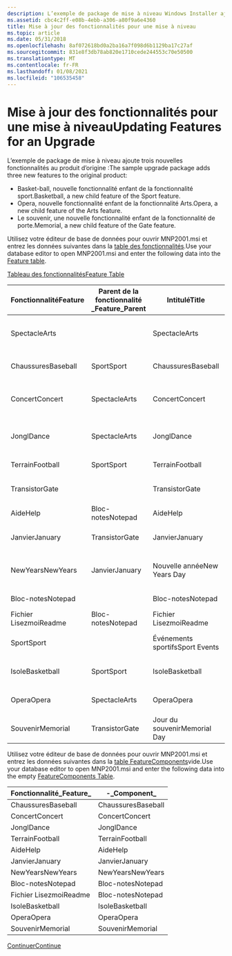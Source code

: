 ```yaml
---
description: L’exemple de package de mise à niveau Windows Installer ajoute de nouvelles fonctionnalités au produit d’origine.
ms.assetid: cbc4c2ff-e08b-4ebb-a306-a80f9a6e4360
title: Mise à jour des fonctionnalités pour une mise à niveau
ms.topic: article
ms.date: 05/31/2018
ms.openlocfilehash: 8af072618bd0a2ba16a7f098d6b1129ba17c27af
ms.sourcegitcommit: 831e8f3db78ab820e1710cede244553c70e50500
ms.translationtype: MT
ms.contentlocale: fr-FR
ms.lasthandoff: 01/08/2021
ms.locfileid: "106535458"
---
```

# <a name="updating-features-for-an-upgrade"></a><span data-ttu-id="a4e3d-103">Mise à jour des fonctionnalités pour une mise à niveau</span><span class="sxs-lookup"><span data-stu-id="a4e3d-103">Updating Features for an Upgrade</span></span>

<span data-ttu-id="a4e3d-104">L’exemple de package de mise à niveau ajoute trois nouvelles fonctionnalités au produit d’origine :</span><span class="sxs-lookup"><span data-stu-id="a4e3d-104">The sample upgrade package adds three new features to the original product:</span></span>

-   <span data-ttu-id="a4e3d-105">Basket-ball, nouvelle fonctionnalité enfant de la fonctionnalité sport.</span><span class="sxs-lookup"><span data-stu-id="a4e3d-105">Basketball, a new child feature of the Sport feature.</span></span>
-   <span data-ttu-id="a4e3d-106">Opera, nouvelle fonctionnalité enfant de la fonctionnalité Arts.</span><span class="sxs-lookup"><span data-stu-id="a4e3d-106">Opera, a new child feature of the Arts feature.</span></span>
-   <span data-ttu-id="a4e3d-107">Le souvenir, une nouvelle fonctionnalité enfant de la fonctionnalité de porte.</span><span class="sxs-lookup"><span data-stu-id="a4e3d-107">Memorial, a new child feature of the Gate feature.</span></span>

<span data-ttu-id="a4e3d-108">Utilisez votre éditeur de base de données pour ouvrir MNP2001.msi et entrez les données suivantes dans la [table des fonctionnalités](feature-table.md).</span><span class="sxs-lookup"><span data-stu-id="a4e3d-108">Use your database editor to open MNP2001.msi and enter the following data into the [Feature table](feature-table.md).</span></span>

[<span data-ttu-id="a4e3d-109">Tableau des fonctionnalités</span><span class="sxs-lookup"><span data-stu-id="a4e3d-109">Feature Table</span></span>](feature-table.md)



| <span data-ttu-id="a4e3d-110">Fonctionnalité</span><span class="sxs-lookup"><span data-stu-id="a4e3d-110">Feature</span></span>    | <span data-ttu-id="a4e3d-111">Parent de la fonctionnalité \_</span><span class="sxs-lookup"><span data-stu-id="a4e3d-111">Feature\_Parent</span></span> | <span data-ttu-id="a4e3d-112">Intitulé</span><span class="sxs-lookup"><span data-stu-id="a4e3d-112">Title</span></span>         | <span data-ttu-id="a4e3d-113">Description</span><span class="sxs-lookup"><span data-stu-id="a4e3d-113">Description</span></span>                | <span data-ttu-id="a4e3d-114">Afficher</span><span class="sxs-lookup"><span data-stu-id="a4e3d-114">Display</span></span> | <span data-ttu-id="a4e3d-115">Level</span><span class="sxs-lookup"><span data-stu-id="a4e3d-115">Level</span></span> | <span data-ttu-id="a4e3d-116">Répertoire\_</span><span class="sxs-lookup"><span data-stu-id="a4e3d-116">Directory\_</span></span> | <span data-ttu-id="a4e3d-117">Attributs</span><span class="sxs-lookup"><span data-stu-id="a4e3d-117">Attributes</span></span> |
|------------|-----------------|---------------|----------------------------|---------|-------|-------------|------------|
| <span data-ttu-id="a4e3d-118">Spectacle</span><span class="sxs-lookup"><span data-stu-id="a4e3d-118">Arts</span></span>       |                 | <span data-ttu-id="a4e3d-119">Spectacle</span><span class="sxs-lookup"><span data-stu-id="a4e3d-119">Arts</span></span>          | <span data-ttu-id="a4e3d-120">Événements Arts au niveau du parc rouge.</span><span class="sxs-lookup"><span data-stu-id="a4e3d-120">Arts events at Red Park.</span></span>   | <span data-ttu-id="a4e3d-121">18</span><span class="sxs-lookup"><span data-stu-id="a4e3d-121">18</span></span>      | <span data-ttu-id="a4e3d-122">3</span><span class="sxs-lookup"><span data-stu-id="a4e3d-122">3</span></span>     | <span data-ttu-id="a4e3d-123">NOTEPADDIR</span><span class="sxs-lookup"><span data-stu-id="a4e3d-123">NOTEPADDIR</span></span>  | <span data-ttu-id="a4e3d-124">0</span><span class="sxs-lookup"><span data-stu-id="a4e3d-124">0</span></span>          |
| <span data-ttu-id="a4e3d-125">Chaussures</span><span class="sxs-lookup"><span data-stu-id="a4e3d-125">Baseball</span></span>   | <span data-ttu-id="a4e3d-126">Sport</span><span class="sxs-lookup"><span data-stu-id="a4e3d-126">Sport</span></span>           | <span data-ttu-id="a4e3d-127">Chaussures</span><span class="sxs-lookup"><span data-stu-id="a4e3d-127">Baseball</span></span>      | <span data-ttu-id="a4e3d-128">Jeux de baseball</span><span class="sxs-lookup"><span data-stu-id="a4e3d-128">Baseball Games</span></span>             | <span data-ttu-id="a4e3d-129">17</span><span class="sxs-lookup"><span data-stu-id="a4e3d-129">17</span></span>      | <span data-ttu-id="a4e3d-130">3</span><span class="sxs-lookup"><span data-stu-id="a4e3d-130">3</span></span>     | <span data-ttu-id="a4e3d-131">SPORTDIR</span><span class="sxs-lookup"><span data-stu-id="a4e3d-131">SPORTDIR</span></span>    | <span data-ttu-id="a4e3d-132">32</span><span class="sxs-lookup"><span data-stu-id="a4e3d-132">32</span></span>         |
| <span data-ttu-id="a4e3d-133">Concert</span><span class="sxs-lookup"><span data-stu-id="a4e3d-133">Concert</span></span>    | <span data-ttu-id="a4e3d-134">Spectacle</span><span class="sxs-lookup"><span data-stu-id="a4e3d-134">Arts</span></span>            | <span data-ttu-id="a4e3d-135">Concert</span><span class="sxs-lookup"><span data-stu-id="a4e3d-135">Concert</span></span>       | <span data-ttu-id="a4e3d-136">Événements de concert au niveau du parc rouge</span><span class="sxs-lookup"><span data-stu-id="a4e3d-136">Concert events at Red Park</span></span> | <span data-ttu-id="a4e3d-137">19</span><span class="sxs-lookup"><span data-stu-id="a4e3d-137">19</span></span>      | <span data-ttu-id="a4e3d-138">3</span><span class="sxs-lookup"><span data-stu-id="a4e3d-138">3</span></span>     | <span data-ttu-id="a4e3d-139">ARTSDIR</span><span class="sxs-lookup"><span data-stu-id="a4e3d-139">ARTSDIR</span></span>     | <span data-ttu-id="a4e3d-140">2</span><span class="sxs-lookup"><span data-stu-id="a4e3d-140">2</span></span>          |
| <span data-ttu-id="a4e3d-141">Jongl</span><span class="sxs-lookup"><span data-stu-id="a4e3d-141">Dance</span></span>      | <span data-ttu-id="a4e3d-142">Spectacle</span><span class="sxs-lookup"><span data-stu-id="a4e3d-142">Arts</span></span>            | <span data-ttu-id="a4e3d-143">Jongl</span><span class="sxs-lookup"><span data-stu-id="a4e3d-143">Dance</span></span>         | <span data-ttu-id="a4e3d-144">Événements danse au niveau du parc rouge</span><span class="sxs-lookup"><span data-stu-id="a4e3d-144">Dance events at Red Park</span></span>   | <span data-ttu-id="a4e3d-145">21</span><span class="sxs-lookup"><span data-stu-id="a4e3d-145">21</span></span>      | <span data-ttu-id="a4e3d-146">3</span><span class="sxs-lookup"><span data-stu-id="a4e3d-146">3</span></span>     | <span data-ttu-id="a4e3d-147">ARTSDIR</span><span class="sxs-lookup"><span data-stu-id="a4e3d-147">ARTSDIR</span></span>     | <span data-ttu-id="a4e3d-148">2</span><span class="sxs-lookup"><span data-stu-id="a4e3d-148">2</span></span>          |
| <span data-ttu-id="a4e3d-149">Terrain</span><span class="sxs-lookup"><span data-stu-id="a4e3d-149">Football</span></span>   | <span data-ttu-id="a4e3d-150">Sport</span><span class="sxs-lookup"><span data-stu-id="a4e3d-150">Sport</span></span>           | <span data-ttu-id="a4e3d-151">Terrain</span><span class="sxs-lookup"><span data-stu-id="a4e3d-151">Football</span></span>      | <span data-ttu-id="a4e3d-152">Jeux de football</span><span class="sxs-lookup"><span data-stu-id="a4e3d-152">Football Games</span></span>             | <span data-ttu-id="a4e3d-153">13</span><span class="sxs-lookup"><span data-stu-id="a4e3d-153">13</span></span>      | <span data-ttu-id="a4e3d-154">3</span><span class="sxs-lookup"><span data-stu-id="a4e3d-154">3</span></span>     | <span data-ttu-id="a4e3d-155">SPORTDIR</span><span class="sxs-lookup"><span data-stu-id="a4e3d-155">SPORTDIR</span></span>    | <span data-ttu-id="a4e3d-156">2</span><span class="sxs-lookup"><span data-stu-id="a4e3d-156">2</span></span>          |
| <span data-ttu-id="a4e3d-157">Transistor</span><span class="sxs-lookup"><span data-stu-id="a4e3d-157">Gate</span></span>       |                 | <span data-ttu-id="a4e3d-158">Transistor</span><span class="sxs-lookup"><span data-stu-id="a4e3d-158">Gate</span></span>          | <span data-ttu-id="a4e3d-159">Les admissions du parc rouge</span><span class="sxs-lookup"><span data-stu-id="a4e3d-159">Red Park's Admissions</span></span>      | <span data-ttu-id="a4e3d-160">6</span><span class="sxs-lookup"><span data-stu-id="a4e3d-160">6</span></span>       | <span data-ttu-id="a4e3d-161">3</span><span class="sxs-lookup"><span data-stu-id="a4e3d-161">3</span></span>     | <span data-ttu-id="a4e3d-162">NOTEPADDIR</span><span class="sxs-lookup"><span data-stu-id="a4e3d-162">NOTEPADDIR</span></span>  | <span data-ttu-id="a4e3d-163">0</span><span class="sxs-lookup"><span data-stu-id="a4e3d-163">0</span></span>          |
| <span data-ttu-id="a4e3d-164">Aide</span><span class="sxs-lookup"><span data-stu-id="a4e3d-164">Help</span></span>       | <span data-ttu-id="a4e3d-165">Bloc-notes</span><span class="sxs-lookup"><span data-stu-id="a4e3d-165">Notepad</span></span>         | <span data-ttu-id="a4e3d-166">Aide</span><span class="sxs-lookup"><span data-stu-id="a4e3d-166">Help</span></span>          | <span data-ttu-id="a4e3d-167">Fichier d’aide.</span><span class="sxs-lookup"><span data-stu-id="a4e3d-167">Help file.</span></span>                 | <span data-ttu-id="a4e3d-168">5</span><span class="sxs-lookup"><span data-stu-id="a4e3d-168">5</span></span>       | <span data-ttu-id="a4e3d-169">3</span><span class="sxs-lookup"><span data-stu-id="a4e3d-169">3</span></span>     | <span data-ttu-id="a4e3d-170">NOTEPADDIR</span><span class="sxs-lookup"><span data-stu-id="a4e3d-170">NOTEPADDIR</span></span>  | <span data-ttu-id="a4e3d-171">1</span><span class="sxs-lookup"><span data-stu-id="a4e3d-171">1</span></span>          |
| <span data-ttu-id="a4e3d-172">Janvier</span><span class="sxs-lookup"><span data-stu-id="a4e3d-172">January</span></span>    | <span data-ttu-id="a4e3d-173">Transistor</span><span class="sxs-lookup"><span data-stu-id="a4e3d-173">Gate</span></span>            | <span data-ttu-id="a4e3d-174">Janvier</span><span class="sxs-lookup"><span data-stu-id="a4e3d-174">January</span></span>       | <span data-ttu-id="a4e3d-175">Admission de janvier</span><span class="sxs-lookup"><span data-stu-id="a4e3d-175">January Admissions</span></span>         | <span data-ttu-id="a4e3d-176">7</span><span class="sxs-lookup"><span data-stu-id="a4e3d-176">7</span></span>       | <span data-ttu-id="a4e3d-177">3</span><span class="sxs-lookup"><span data-stu-id="a4e3d-177">3</span></span>     | <span data-ttu-id="a4e3d-178">MONDIR</span><span class="sxs-lookup"><span data-stu-id="a4e3d-178">MONDIR</span></span>      | <span data-ttu-id="a4e3d-179">2</span><span class="sxs-lookup"><span data-stu-id="a4e3d-179">2</span></span>          |
| <span data-ttu-id="a4e3d-180">NewYears</span><span class="sxs-lookup"><span data-stu-id="a4e3d-180">NewYears</span></span>   | <span data-ttu-id="a4e3d-181">Janvier</span><span class="sxs-lookup"><span data-stu-id="a4e3d-181">January</span></span>         | <span data-ttu-id="a4e3d-182">Nouvelle année</span><span class="sxs-lookup"><span data-stu-id="a4e3d-182">New Years Day</span></span> | <span data-ttu-id="a4e3d-183">Premières années d’admission de jours</span><span class="sxs-lookup"><span data-stu-id="a4e3d-183">New Years Day Admissions</span></span>   | <span data-ttu-id="a4e3d-184">9</span><span class="sxs-lookup"><span data-stu-id="a4e3d-184">9</span></span>       | <span data-ttu-id="a4e3d-185">3</span><span class="sxs-lookup"><span data-stu-id="a4e3d-185">3</span></span>     | <span data-ttu-id="a4e3d-186">HOLDIR</span><span class="sxs-lookup"><span data-stu-id="a4e3d-186">HOLDIR</span></span>      | <span data-ttu-id="a4e3d-187">2</span><span class="sxs-lookup"><span data-stu-id="a4e3d-187">2</span></span>          |
| <span data-ttu-id="a4e3d-188">Bloc-notes</span><span class="sxs-lookup"><span data-stu-id="a4e3d-188">Notepad</span></span>    |                 | <span data-ttu-id="a4e3d-189">Bloc-notes</span><span class="sxs-lookup"><span data-stu-id="a4e3d-189">Notepad</span></span>       | <span data-ttu-id="a4e3d-190">Éditeur de bloc-notes</span><span class="sxs-lookup"><span data-stu-id="a4e3d-190">Notepad Editor</span></span>             | <span data-ttu-id="a4e3d-191">1</span><span class="sxs-lookup"><span data-stu-id="a4e3d-191">1</span></span>       | <span data-ttu-id="a4e3d-192">3</span><span class="sxs-lookup"><span data-stu-id="a4e3d-192">3</span></span>     | <span data-ttu-id="a4e3d-193">NOTEPADDIR</span><span class="sxs-lookup"><span data-stu-id="a4e3d-193">NOTEPADDIR</span></span>  | <span data-ttu-id="a4e3d-194">0</span><span class="sxs-lookup"><span data-stu-id="a4e3d-194">0</span></span>          |
| <span data-ttu-id="a4e3d-195">Fichier Lisezmoi</span><span class="sxs-lookup"><span data-stu-id="a4e3d-195">Readme</span></span>     | <span data-ttu-id="a4e3d-196">Bloc-notes</span><span class="sxs-lookup"><span data-stu-id="a4e3d-196">Notepad</span></span>         | <span data-ttu-id="a4e3d-197">Fichier Lisezmoi</span><span class="sxs-lookup"><span data-stu-id="a4e3d-197">Readme</span></span>        | <span data-ttu-id="a4e3d-198">Fichier Lisez-moi</span><span class="sxs-lookup"><span data-stu-id="a4e3d-198">Readme File</span></span>                | <span data-ttu-id="a4e3d-199">3</span><span class="sxs-lookup"><span data-stu-id="a4e3d-199">3</span></span>       | <span data-ttu-id="a4e3d-200">3</span><span class="sxs-lookup"><span data-stu-id="a4e3d-200">3</span></span>     | <span data-ttu-id="a4e3d-201">NOTEPADDIR</span><span class="sxs-lookup"><span data-stu-id="a4e3d-201">NOTEPADDIR</span></span>  | <span data-ttu-id="a4e3d-202">0</span><span class="sxs-lookup"><span data-stu-id="a4e3d-202">0</span></span>          |
| <span data-ttu-id="a4e3d-203">Sport</span><span class="sxs-lookup"><span data-stu-id="a4e3d-203">Sport</span></span>      |                 | <span data-ttu-id="a4e3d-204">Événements sportifs</span><span class="sxs-lookup"><span data-stu-id="a4e3d-204">Sport Events</span></span>  | <span data-ttu-id="a4e3d-205">Événements sportifs chez Red Park</span><span class="sxs-lookup"><span data-stu-id="a4e3d-205">Sport Events at Red Park</span></span>   | <span data-ttu-id="a4e3d-206">12</span><span class="sxs-lookup"><span data-stu-id="a4e3d-206">12</span></span>      | <span data-ttu-id="a4e3d-207">3</span><span class="sxs-lookup"><span data-stu-id="a4e3d-207">3</span></span>     | <span data-ttu-id="a4e3d-208">NOTEPADDIR</span><span class="sxs-lookup"><span data-stu-id="a4e3d-208">NOTEPADDIR</span></span>  | <span data-ttu-id="a4e3d-209">0</span><span class="sxs-lookup"><span data-stu-id="a4e3d-209">0</span></span>          |
| <span data-ttu-id="a4e3d-210">Isole</span><span class="sxs-lookup"><span data-stu-id="a4e3d-210">Basketball</span></span> | <span data-ttu-id="a4e3d-211">Sport</span><span class="sxs-lookup"><span data-stu-id="a4e3d-211">Sport</span></span>           | <span data-ttu-id="a4e3d-212">Isole</span><span class="sxs-lookup"><span data-stu-id="a4e3d-212">Basketball</span></span>    | <span data-ttu-id="a4e3d-213">Jeux de basket</span><span class="sxs-lookup"><span data-stu-id="a4e3d-213">Basketball Games</span></span>           | <span data-ttu-id="a4e3d-214">15</span><span class="sxs-lookup"><span data-stu-id="a4e3d-214">15</span></span>      | <span data-ttu-id="a4e3d-215">3</span><span class="sxs-lookup"><span data-stu-id="a4e3d-215">3</span></span>     | <span data-ttu-id="a4e3d-216">SPORTDIR</span><span class="sxs-lookup"><span data-stu-id="a4e3d-216">SPORTDIR</span></span>    | <span data-ttu-id="a4e3d-217">2</span><span class="sxs-lookup"><span data-stu-id="a4e3d-217">2</span></span>          |
| <span data-ttu-id="a4e3d-218">Opera</span><span class="sxs-lookup"><span data-stu-id="a4e3d-218">Opera</span></span>      | <span data-ttu-id="a4e3d-219">Spectacle</span><span class="sxs-lookup"><span data-stu-id="a4e3d-219">Arts</span></span>            | <span data-ttu-id="a4e3d-220">Opera</span><span class="sxs-lookup"><span data-stu-id="a4e3d-220">Opera</span></span>         | <span data-ttu-id="a4e3d-221">Performances Opera</span><span class="sxs-lookup"><span data-stu-id="a4e3d-221">Opera Performances</span></span>         | <span data-ttu-id="a4e3d-222">23</span><span class="sxs-lookup"><span data-stu-id="a4e3d-222">23</span></span>      | <span data-ttu-id="a4e3d-223">3</span><span class="sxs-lookup"><span data-stu-id="a4e3d-223">3</span></span>     | <span data-ttu-id="a4e3d-224">ARTSDIR</span><span class="sxs-lookup"><span data-stu-id="a4e3d-224">ARTSDIR</span></span>     | <span data-ttu-id="a4e3d-225">2</span><span class="sxs-lookup"><span data-stu-id="a4e3d-225">2</span></span>          |
| <span data-ttu-id="a4e3d-226">Souvenir</span><span class="sxs-lookup"><span data-stu-id="a4e3d-226">Memorial</span></span>   | <span data-ttu-id="a4e3d-227">Transistor</span><span class="sxs-lookup"><span data-stu-id="a4e3d-227">Gate</span></span>            | <span data-ttu-id="a4e3d-228">Jour du souvenir</span><span class="sxs-lookup"><span data-stu-id="a4e3d-228">Memorial Day</span></span>  | <span data-ttu-id="a4e3d-229">Admission du jour du souvenir</span><span class="sxs-lookup"><span data-stu-id="a4e3d-229">Memorial Day Admissions</span></span>    | <span data-ttu-id="a4e3d-230">11</span><span class="sxs-lookup"><span data-stu-id="a4e3d-230">11</span></span>      | <span data-ttu-id="a4e3d-231">3</span><span class="sxs-lookup"><span data-stu-id="a4e3d-231">3</span></span>     | <span data-ttu-id="a4e3d-232">HOLDIR</span><span class="sxs-lookup"><span data-stu-id="a4e3d-232">HOLDIR</span></span>      | <span data-ttu-id="a4e3d-233">2</span><span class="sxs-lookup"><span data-stu-id="a4e3d-233">2</span></span>          |



 

<span data-ttu-id="a4e3d-234">Utilisez votre éditeur de base de données pour ouvrir MNP2001.msi et entrez les données suivantes dans la [table FeatureComponents](featurecomponents-table.md)vide.</span><span class="sxs-lookup"><span data-stu-id="a4e3d-234">Use your database editor to open MNP2001.msi and enter the following data into the empty [FeatureComponents Table](featurecomponents-table.md).</span></span>



| <span data-ttu-id="a4e3d-235">Fonctionnalité\_</span><span class="sxs-lookup"><span data-stu-id="a4e3d-235">Feature\_</span></span>  | <span data-ttu-id="a4e3d-236">-\_</span><span class="sxs-lookup"><span data-stu-id="a4e3d-236">Component\_</span></span> |
|------------|-------------|
| <span data-ttu-id="a4e3d-237">Chaussures</span><span class="sxs-lookup"><span data-stu-id="a4e3d-237">Baseball</span></span>   | <span data-ttu-id="a4e3d-238">Chaussures</span><span class="sxs-lookup"><span data-stu-id="a4e3d-238">Baseball</span></span>    |
| <span data-ttu-id="a4e3d-239">Concert</span><span class="sxs-lookup"><span data-stu-id="a4e3d-239">Concert</span></span>    | <span data-ttu-id="a4e3d-240">Concert</span><span class="sxs-lookup"><span data-stu-id="a4e3d-240">Concert</span></span>     |
| <span data-ttu-id="a4e3d-241">Jongl</span><span class="sxs-lookup"><span data-stu-id="a4e3d-241">Dance</span></span>      | <span data-ttu-id="a4e3d-242">Jongl</span><span class="sxs-lookup"><span data-stu-id="a4e3d-242">Dance</span></span>       |
| <span data-ttu-id="a4e3d-243">Terrain</span><span class="sxs-lookup"><span data-stu-id="a4e3d-243">Football</span></span>   | <span data-ttu-id="a4e3d-244">Terrain</span><span class="sxs-lookup"><span data-stu-id="a4e3d-244">Football</span></span>    |
| <span data-ttu-id="a4e3d-245">Aide</span><span class="sxs-lookup"><span data-stu-id="a4e3d-245">Help</span></span>       | <span data-ttu-id="a4e3d-246">Aide</span><span class="sxs-lookup"><span data-stu-id="a4e3d-246">Help</span></span>        |
| <span data-ttu-id="a4e3d-247">Janvier</span><span class="sxs-lookup"><span data-stu-id="a4e3d-247">January</span></span>    | <span data-ttu-id="a4e3d-248">Janvier</span><span class="sxs-lookup"><span data-stu-id="a4e3d-248">January</span></span>     |
| <span data-ttu-id="a4e3d-249">NewYears</span><span class="sxs-lookup"><span data-stu-id="a4e3d-249">NewYears</span></span>   | <span data-ttu-id="a4e3d-250">NewYears</span><span class="sxs-lookup"><span data-stu-id="a4e3d-250">NewYears</span></span>    |
| <span data-ttu-id="a4e3d-251">Bloc-notes</span><span class="sxs-lookup"><span data-stu-id="a4e3d-251">Notepad</span></span>    | <span data-ttu-id="a4e3d-252">Bloc-notes</span><span class="sxs-lookup"><span data-stu-id="a4e3d-252">Notepad</span></span>     |
| <span data-ttu-id="a4e3d-253">Fichier Lisezmoi</span><span class="sxs-lookup"><span data-stu-id="a4e3d-253">Readme</span></span>     | <span data-ttu-id="a4e3d-254">Bloc-notes</span><span class="sxs-lookup"><span data-stu-id="a4e3d-254">Notepad</span></span>     |
| <span data-ttu-id="a4e3d-255">Isole</span><span class="sxs-lookup"><span data-stu-id="a4e3d-255">Basketball</span></span> | <span data-ttu-id="a4e3d-256">Isole</span><span class="sxs-lookup"><span data-stu-id="a4e3d-256">Basketball</span></span>  |
| <span data-ttu-id="a4e3d-257">Opera</span><span class="sxs-lookup"><span data-stu-id="a4e3d-257">Opera</span></span>      | <span data-ttu-id="a4e3d-258">Opera</span><span class="sxs-lookup"><span data-stu-id="a4e3d-258">Opera</span></span>       |
| <span data-ttu-id="a4e3d-259">Souvenir</span><span class="sxs-lookup"><span data-stu-id="a4e3d-259">Memorial</span></span>   | <span data-ttu-id="a4e3d-260">Souvenir</span><span class="sxs-lookup"><span data-stu-id="a4e3d-260">Memorial</span></span>    |



 

[<span data-ttu-id="a4e3d-261">Continuer</span><span class="sxs-lookup"><span data-stu-id="a4e3d-261">Continue</span></span>](updating-shortcuts-for-an-upgrade.md)

 

 



